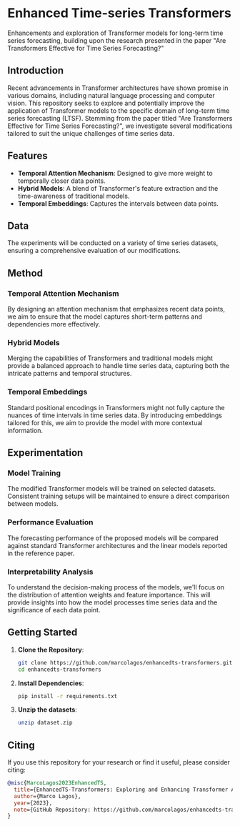 # Enhanced Time-series Transformers

Enhancements and exploration of Transformer models for long-term time series forecasting, building upon the research presented in the paper "Are Transformers Effective for Time Series Forecasting?"

## Introduction

Recent advancements in Transformer architectures have shown promise in various domains, including natural language processing and computer vision. This repository seeks to explore and potentially improve the application of Transformer models to the specific domain of long-term time series forecasting (LTSF). Stemming from the paper titled "Are Transformers Effective for Time Series Forecasting?", we investigate several modifications tailored to suit the unique challenges of time series data.

## Features

- **Temporal Attention Mechanism**: Designed to give more weight to temporally closer data points.
- **Hybrid Models**: A blend of Transformer's feature extraction and the time-awareness of traditional models.
- **Temporal Embeddings**: Captures the intervals between data points.

## Data

The experiments will be conducted on a variety of time series datasets, ensuring a comprehensive evaluation of our modifications.

## Method

### Temporal Attention Mechanism
By designing an attention mechanism that emphasizes recent data points, we aim to ensure that the model captures short-term patterns and dependencies more effectively.

### Hybrid Models
Merging the capabilities of Transformers and traditional models might provide a balanced approach to handle time series data, capturing both the intricate patterns and temporal structures.

### Temporal Embeddings
Standard positional encodings in Transformers might not fully capture the nuances of time intervals in time series data. By introducing embeddings tailored for this, we aim to provide the model with more contextual information.

## Experimentation

### Model Training
The modified Transformer models will be trained on selected datasets. Consistent training setups will be maintained to ensure a direct comparison between models.

### Performance Evaluation
The forecasting performance of the proposed models will be compared against standard Transformer architectures and the linear models reported in the reference paper.

### Interpretability Analysis
To understand the decision-making process of the models, we'll focus on the distribution of attention weights and feature importance. This will provide insights into how the model processes time series data and the significance of each data point.

## Getting Started

1. **Clone the Repository**:
    ```bash
    git clone https://github.com/marcolagos/enhancedts-transformers.git
    cd enhancedts-transformers
    ```

2. **Install Dependencies**:
    ```bash
    pip install -r requirements.txt
    ```

3. **Unzip the datasets**:
    ```bash
    unzip dataset.zip
    ```

## Citing

If you use this repository for your research or find it useful, please consider citing:

```bibtex
@misc{MarcoLagos2023EnhancedTS,
  title={EnhancedTS-Transformers: Exploring and Enhancing Transformer Architectures for Time Series Forecasting},
  author={Marco Lagos},
  year={2023},
  note={GitHub Repository: https://github.com/marcolagos/enhancedts-transformers}
}
```
